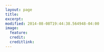 ```yaml
---
layout: page
title: 
excerpt: 
modified: 2014-08-08T19:44:38.564948-04:00
image:
  feature: 
  credit: 
  creditlink: 
---
```

<script src="https://embed.github.com/view/geojson/osmlab/basket/gh-pages/map.geojson"></script>

